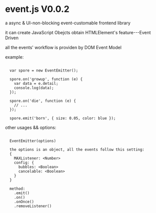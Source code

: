event.js V0.0.2
===

a async & UI-non-blocking event-customable frontend library

it can create JavaScript Obejcts obtain HTMLElement's feature---Event Driven

all the events' workflow is providen by DOM Event Model

example:

```

  var spore = new EventEmitter();

  spore.on('growup', function (e) {
    var data = e.detail;
    console.log(data);
  });

  spore.on('die', function (e) {
    // ...
  });

  spore.emit('born', { size: 0.05, color: blue });

```

other usages && options:

```

  EventEmitter(options)

  the options is an object, all the events follow this setting:
  {
    MAXListener: <Number>
    config: {
      bubbles: <Boolean>
      cancelable: <Boolean>
    }
  }

  method:
    .emit()
    .on()
    .onOnce()
    .removeListener()
```